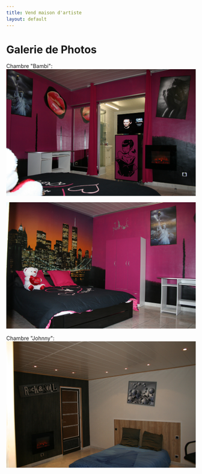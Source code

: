 ```yaml
---
title: Vend maison d'artiste
layout: default
---
```


# Galerie de Photos

Chambre "Bambi":
![Chambre "Bambi"](/images/an_ch_bam1.jpg)

![chambre "Bambi"](/images/an_ch_bam2.jpg)

Chambre "Johnny":
![Chambre-Johnny](/images/ann_ch_johnny2.jpg) 

